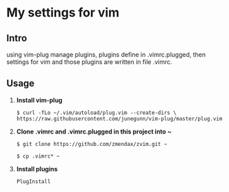 # My settings for vim

## Intro

using vim-plug manage plugins,  plugins define in .vimrc.plugged, then settings for vim and those plugins are written in file .vimrc.

## Usage

1. **Install vim-plug**

   `$ curl -fLo ~/.vim/autoload/plug.vim --create-dirs \
        https://raw.githubusercontent.com/junegunn/vim-plug/master/plug.vim`

2. **Clone .vimrc and .vimrc.plugged in this project into ~**

   `$ git clone https://github.com/zmendax/zvim.git ~`

   `$ cp .vimrc* ~`

3. **Install plugins**

   `PlugInstall`

   ​
